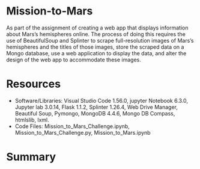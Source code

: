 # Mission-to-Mars
 As part of the assignment of creating a web app that displays information about Mars’s hemispheres online.
 The process of doing this requires the use of BeautifulSoup and Splinter to scrape full-resolution images
 of Mars’s hemispheres and the titles of those images, store the scraped data on a Mongo database,
 use a web application to display the data, and alter the design of the web app to accommodate these images.
 
 # Resources
 * Software/Libraries: Visual Studio Code 1.56.0, jupyter Notebook 6.3.0, Jupyter lab 3.0.14, Flask 1.1.2,
   Splinter 1.26.4, Web Drive Manager, Beautiful Soup, Pymongo, MongoDB 4.4.6, Mongo DB Compass, htmlslib, lxml.
 * Code Files: Mission_to_Mars_Challenge.ipynb, Mission_to_Mars_Challenge.py, Mission_to_Mars.ipynb 
 
 # Summary
 
